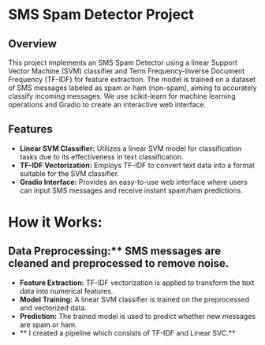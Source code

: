 # SMS Spam Detector Project

## Overview
This project implements an SMS Spam Detector using a linear Support Vector Machine (SVM) classifier and Term Frequency-Inverse Document Frequency (TF-IDF) for feature extraction. The model is trained on a dataset of SMS messages labeled as spam or ham (non-spam), aiming to accurately classify incoming messages. We use scikit-learn for machine learning operations and Gradio to create an interactive web interface.

## Features
- **Linear SVM Classifier:** Utilizes a linear SVM model for classification tasks due to its effectiveness in text classification.
- **TF-IDF Vectorization:** Employs TF-IDF to convert text data into a format suitable for the SVM classifier.
- **Gradio Interface:** Provides an easy-to-use web interface where users can input SMS messages and receive instant spam/ham predictions.

# How it Works:

## Data Preprocessing:** SMS messages are cleaned and preprocessed to remove noise.
- **Feature Extraction:** TF-IDF vectorization is applied to transform the text data into numerical features.
- **Model Training:** A linear SVM classifier is trained on the preprocessed and vectorized data.
- **Prediction:** The trained model is used to predict whether new messages are spam or ham.
- ** I created a pipeline which consists of TF-IDF and Linear SVC.**
